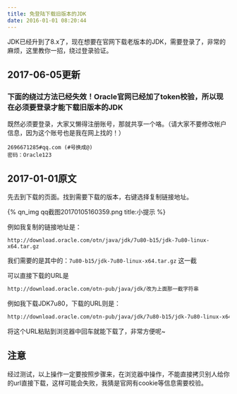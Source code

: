 ```yaml
---
title: 免登陆下载旧版本的JDK
date: 2016-01-01 08:20:44
---
```


JDK已经升到了8.x了，现在想要在官网下载老版本的JDK，需要登录了，非常的麻烦，这里教你一招，绕过登录验证。

<!-- more -->

## 2017-06-05更新
### 下面的绕过方法已经失效！Oracle官网已经加了token校验，所以现在必须要登录才能下载旧版本的JDK

既然必须要登录，大家又懒得注册账号，那就共享一个咯。（请大家不要修改帐户信息，因为这个账号也是我在网上找的！）

```
2696671285#qq.com (#号换成@)
密码：Oracle123
```

## 2017-01-01原文

先去到下载的页面。找到需要下载的版本，右键选择复制链接地址。

{% qn_img qq截图20170105160359.png title:小提示 %}


例如我复制的链接地址是：

`http://download.oracle.com/otn/java/jdk/7u80-b15/jdk-7u80-linux-x64.tar.gz`

我们需要的是其中的：`7u80-b15/jdk-7u80-linux-x64.tar.gz` 这一截


可以直接下载的URL是

```bash
http://download.oracle.com/otn-pub/java/jdk/改为上面那一截字符串
```


例如我下载JDK7u80，下载的URL则是：

```bash
http://download.oracle.com/otn-pub/java/jdk/7u80-b15/jdk-7u80-linux-x64.tar.gz
```

将这个URL粘贴到浏览器中回车就能下载了，非常方便呢~

## 注意
经过测试，以上操作一定要按照步骤来，在浏览器中操作，不能直接拷贝别人给你的url直接下载，这样可能会失败，我猜是官网有cookie等信息需要校验。
